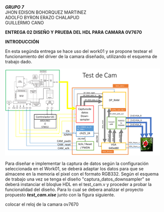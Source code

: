 ***GRUPO 7***  
JHON EDISON BOHORQUEZ MARTINEZ  
ADOLFO BYRON ERAZO CHALAPUD  
GUILLERMO CANO

**ENTREGA 02 DISEÑO  Y PRUEBA DEL HDL PARA CAMARA 0V7670**  

**INTRODUCCIÓN**  
<div class=text-justify>
  En esta segúnda entrega se hace uso del work01 y se propone testear el funcionamiento del driver de la camara diseñado, utilizando el esquema de trabajo dado.
 </div>
 
![DIAGRAMA](./figs/test_cam.png)

Para diseñar e implementar la captura de datos según la configuración seleccionada en el Work01, se deberá adaptar los datos para que se almacene en la memoria el pixel con el formato RGB332. Según el esquema de trabajo una vez se tenga el diseño "captura_datos_downsampler" se deberá instanciar el bloqlue HDL en el test_cam.v y proceder a probar la funcionalidad del diseño. Para lo cual se debera analizar el proyecto propuesto ***test_cam.xise*** junto con la figura siguiente.






colocar el reloj  de la camara ov7670
